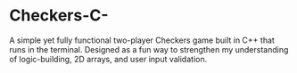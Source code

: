 # Checkers-C-
A simple yet fully functional two-player Checkers game built in C++ that runs in the terminal. Designed as a fun way to strengthen my understanding of logic-building, 2D arrays, and user input validation.
